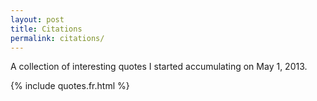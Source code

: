 ```yaml
---
layout: post
title: Citations
permalink: citations/
---
```

<p class='lead'>A collection of interesting quotes I started accumulating <time class="timeago" datetime="2013-05-01T00:00:00Z">on May 1, 2013</time>.</p>
{% include quotes.fr.html %}
